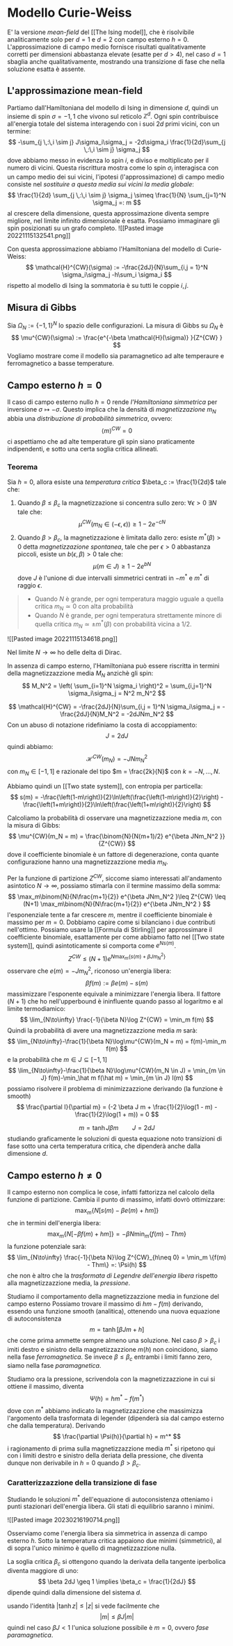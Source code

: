 # Modello Curie-Weiss

E' la versione _mean-field_ del [[The Ising model]], che è risolvibile analiticamente solo per $d=1$ e $d=2$ con campo esterno $h=0$. L'approssimazione di campo medio fornisce risultati qualitativamente corretti per dimensioni abbastanza elevate (esatte per $d > 4$), nel caso $d=1$ sbaglia anche qualitativamente, mostrando una transizione di fase che nella soluzione esatta è assente.

## L'approssimazione mean-field

Partiamo dall'Hamiltoniana del modello di Ising in dimensione $d$, quindi un insieme di spin $\sigma = {-1,1}$ che vivono sul reticolo $\mathbb{Z}^d$. Ogni spin contribuisce all'energia totale del sistema interagendo con i suoi $2d$ primi vicini, con un termine:
$$
-\sum_{j \,:\,i \sim j} J\sigma_i\sigma_j = -2d\sigma_i \frac{1}{2d}\sum_{j \,:\,i \sim j} \sigma_j 
$$
dove abbiamo messo in evidenza lo spin $i$, e diviso e moltiplicato per il numero di vicini. Questa riscrittura mostra come lo spin $\sigma_i$ interagisca con un campo medio dei sui vicini, l'ipotesi (l'approssimazione) di campo medio consiste nel _sostituire a questa media sui vicini la media globale_:
$$
\frac{1}{2d} \sum_{j \,:\,i \sim j} \sigma_j \simeq \frac{1}{N} \sum_{j=1}^N \sigma_j =: m
$$
al crescere della dimensione, questa approssimazione diventa sempre migliore, nel limite infinito dimensionale è esatta. Possiamo immaginare gli spin posizionati su un grafo completo.
![[Pasted image 20221115132541.png]]

Con questa approssimazione abbiamo l'Hamiltoniana del modello di Curie-Weiss:
$$
\mathcal{H}^{CW}(\sigma) := -\frac{2dJ}{N}\sum_{i,j = 1}^N \sigma_i\sigma_j -h\sum_i \sigma_i
$$
rispetto al modello di Ising la sommatoria è su tutti le coppie $i,j$. 

## Misura di Gibbs

Sia $\Omega_N := \{-1,1\}^N$ lo spazio delle configurazioni. La misura di Gibbs su $\Omega_N$ è
$$
\mu^{CW}(\sigma) := \frac{e^{-\beta \mathcal{H}(\sigma)} }{Z^{CW} }
$$
Vogliamo mostrare come il modello sia paramagnetico ad alte temperaure e ferromagnetico a basse temperature.

## Campo esterno $h=0$

Il caso di campo esterno nullo $h=0$ rende _l'Hamiltoniana simmetrica_ per inversione $\sigma \mapsto -\sigma$. Questo implica che la densità di _magnetizzazione_ $m_N$ abbia una _distribuzione di probabilità simmetrica_, ovvero:
$$
\langle m \rangle^{CW} = 0
$$
ci aspettiamo che ad alte temperature gli spin siano praticamente indipendenti, e sotto una certa soglia critica allineati. 

### Teorema
Sia $h=0$, allora esiste una _temperatura critica_ $\beta_c := \frac{1}{2d}$ tale che:
1. Quando $\beta \leq \beta_c$ la magnetizzazione si concentra sullo zero: $\forall \epsilon > 0$ $\exists N$ tale che:
$$
\mu^{CW}(m_N \in (-\epsilon, \epsilon)) \geq 1-2e^{-cN}
$$
2. Quando $\beta > \beta_c$, la magnetizzazione è limitata dallo zero: esiste $m^*(\beta) > 0$ detta _magnetizzazione spontanea_, tale che per $\epsilon > 0$ abbastanza piccoli, esiste un $b(\epsilon, \beta) > 0$ tale che:
$$
\mu(m \in J) \geq 1-2e^{bN}
$$
dove $J$ è l'unione di due intervalli simmetrici centrati in $-m^*$ e $m^*$ di raggio $\epsilon$.

> - Quando $N$ è  grande, per ogni temperatura maggio uguale a quella critica $m_N \simeq 0$ con alta probabilità
> - Quando $N$ è grande, per ogni temperatura strettamente minore di quella critica $m_N \simeq \pm m^*(\beta)$ con probabilità vicina a $1/2$.

![[Pasted image 20221115134618.png]]

Nel limite $N\to\infty$ ho delle delta di Dirac.

In assenza di campo esterno, l'Hamiltoniana può essere riscritta in termini della magnetizzazzione media $M_N$ anzichè gli spin:
$$
M_N^2 = \left( \sum_{i=1}^N \sigma_i \right)^2 = \sum_{i,j=1}^N \sigma_i\sigma_j = N^2 m_N^2
$$

$$
\mathcal{H}^{CW} = -\frac{2dJ}{N}\sum_{i,j = 1}^N \sigma_i\sigma_j = -\frac{2dJ}{N}M_N^2 = -2dJNm_N^2
$$
Con un abuso di notazione ridefiniamo la costa di accoppiamento:
$$
J = 2dJ
$$
quindi abbiamo:
$$
\mathcal{H}^{CW}(m_N) = -JN m_N^2
$$
con $m_N \in [-1,1]$ e razionale del tipo $m = \frac{2k}{N}$ con $k = -N,\dots,N$.

Abbiamo quindi un [[Two state system]], con entropia per particella:
$$
s(m) = -\frac{\left(1-m\right)}{2}\ln\left(\frac{\left(1-m\right)}{2}\right) -\frac{\left(1+m\right)}{2}\ln\left(\frac{\left(1+m\right)}{2}\right)
$$

Calcoliamo la probabilità di osservare una magnetizzazzione media $m$, con la misura di Gibbs:
$$
\mu^{CW}(m_N = m) = \frac{\binom{N}{N(m+1)/2} e^{\beta JNm_N^2 }}{Z^{CW}} 
$$
dove il coefficiente binomiale è un fattore di degenerazione, conta quante configurazione hanno una magnetizzazzione media $m_N$.

Per la funzione di partizione $Z^{CW}$, siccome siamo interessati all'andamento asintotico $N\to\infty$, possiamo stimarla con il termine massimo della somma:
$$
\max_m\binom{N}{N\frac{m+1}{2}} e^{\beta JNm_N^2 }\leq Z^{CW} \leq (N+1) \max_m\binom{N}{N\frac{m+1}{2}} e^{\beta JNm_N^2 }
$$
l'esponenziale tente a far crescere $m$, mentre il coefficiente binomiale è massimo per $m=0$. Dobbiamo capire come si bilanciano i due contributi nell'ottimo. Possiamo usare la [[Formula di Stirling]] per approssimare il coefficiente binomiale, esattamente per come abbiamo fatto nel [[Two state system]], quindi asintoticamente si comporta come $e^{Ns(m)}$. 
$$
Z^{CW} \leq (N+1) e^{N \max_m\{ s(m) + \beta J m_N^2 \}}
$$
osservare che $e(m) = -J m_N^2$, riconoso un'energia libera:
$$
\beta f(m) := \beta e(m) -s(m)
$$
massimizzare l'esponente equivale a minimizzare l'energia libera. Il fattore $(N+1)$ che ho nell'upperbound è ininfluente quando passo al logaritmo e al limite termodiamico:
$$
\lim_{N\to\infty} \frac{-1}{\beta N}\log Z^{CW} = \min_m f(m)
$$
Quindi la probabilità di avere una magnetizzazzione media $m$ sarà:
$$
\lim_{N\to\infty}-\frac{1}{\beta N}\log\mu^{CW}(m_N = m) = f(m)-\min_m f(m)
$$
e la probabilità che $m \in J \subseteq [-1,1]$ 
$$
\lim_{N\to\infty}-\frac{1}{\beta N}\log\mu^{CW}(m_N \in J) = \min_{m \in J} f(m)-\min_\hat m f(\hat m) = \min_{m \in J} I(m)
$$
possiamo risolvere il problema di minimizzazzione derivando (la funzione è smooth)
$$
\frac{\partial I}{\partial m} = (-2 \beta J m + \frac{1}{2}\log(1 - m) - \frac{1}{2}\log(1 + m)) = 0
$$

$$
m = \tanh J\beta m \qquad J = 2dJ
$$
studiando graficamente le soluzioni di questa equazione noto transizioni di fase sotto una certa temperatura critica, che dipenderà anche dalla dimensione $d$.

## Campo esterno $h\neq 0$

Il campo esterno non complica le cose, infatti fattorizza nel calcolo della funzione di partizione. Cambia il punto di massimo, infatti dovrò ottimizzare:
$$
\max_m\{N[s(m)- \beta e(m) + hm]  \}
$$
che in termini dell'energia libera:
$$
\max_m\{N[-\beta f(m) + hm]  \} = -\beta N\min_m \{ f(m) - Thm\}
$$
la funzione potenziale sarà:
$$
\lim_{N\to\infty} \frac{-1}{\beta N}\log Z^{CW}_{h\neq 0} = \min_m \{f(m) - Thm\} =: \Psi(h)
$$
che non è altro che la _trasformata di Legendre dell'energia libera_ rispetto alla magnetizzazzione media, la _pressione_.

Studiamo il comportamento della magnetizzazzione media in funzione del campo esterno
Possiamo trovare il massimo di $hm-f(m)$ derivando, essendo una funzione smooth (analitica), ottenendo una nuova equazione di autoconsistenza
$$
m = \tanh[\beta Jm + h]
$$
che come prima ammette sempre almeno una soluzione. 
Nel caso $\beta > \beta_c$ i imiti destro e sinistro della magnetizzazzione $m(h)$ non coincidono, siamo nella fase _ferromagnetica_. Se invece $\beta \leq \beta_c$ entrambi i limiti fanno zero, siamo nella fase _paramagnetica_.

Studiamo ora la pressione, scrivendola con la magnetizzazzione in cui si ottiene il massimo, diventa
$$
\Psi(h) = hm^* -f(m^*)
$$
dove con $m^*$ abbiamo indicato la magnetizzazzione che massimizza l'argomento della trasformata di legender (dipenderà sia dal campo esterno che dalla temperatura). Derivando
$$
\frac{\partial \Psi(h)}{\partial h} = m^*
$$
i ragionamento di prima sulla magnetizzazzione media $m^*$ si ripetono qui con i limiti destro e sinistro della deriata della pressione, che diventa dunque non derivabile in $h=0$ quando $\beta > \beta_c$.

### Caratterizzazzione della transizione di fase

Studiando le soluzioni $m^*$ dell'equazione di autoconsistenza otteniamo i punti stazionari dell'energia libera. Gli stati di equilibrio saranno i minimi.

![[Pasted image 20230216190714.png]]

Osserviamo come l'energia libera sia simmetrica in assenza di campo esterno $h$. Sotto la temperatura critica appaiono due minimi (simmetrici), al di sopra l'unico minimo è quello di magnetizzazzione nulla.


La soglia critica $\beta_c$ si ottengono quando la derivata della tangente iperbolica diventa maggiore di uno:
$$
\beta 2dJ \geq 1 \implies \beta_c = \frac{1}{2dJ} 
$$
dipende quindi dalla dimensione del sistema $d$.

usando l'identità $|\tanh z| \leq |z|$ si vede facilmente che
$$
|m| \leq \beta J |m|
$$
quindi nel caso $\beta J < 1$ l'unica soluzione possibile è $m = 0$, ovvero _fase paramagnetica_.

